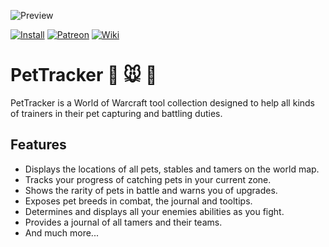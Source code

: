 ![Preview](http://jaliborc.com/images/addons/large/pettracker/map.jpg)

[![Install](http://img.shields.io/badge/install-twitch-blueviolet)](https://www.curseforge.com/wow/addons/pettracker/files)
[![Patreon](http://img.shields.io/badge/donate-patreon-orange)](https://www.patreon.com/jaliborc)
[![Wiki](http://img.shields.io/badge/read-wiki-blue)](https://github.com/jaliborc/pettracker/wiki)


# PetTracker :dog: :mouse: :tiger:
PetTracker is a World of Warcraft tool collection designed to help all kinds of trainers in their pet capturing and battling duties.

## Features
* Displays the locations of all pets, stables and tamers on the world map.
* Tracks your progress of catching pets in your current zone.
* Shows the rarity of pets in battle and warns you of upgrades.
* Exposes pet breeds in combat, the journal and tooltips.
* Determines and displays all your enemies abilities as you fight.
* Provides a journal of all tamers and their teams.
* And much more...
